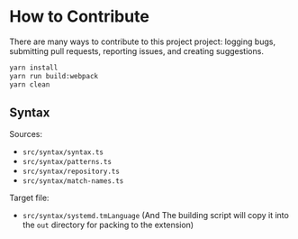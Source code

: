 # How to Contribute

There are many ways to contribute to this project project: logging bugs, submitting pull requests, reporting issues, and creating suggestions.

``` bash
yarn install
yarn run build:webpack
yarn clean
```

## Syntax

Sources:

- `src/syntax/syntax.ts`
- `src/syntax/patterns.ts`
- `src/syntax/repository.ts`
- `src/syntax/match-names.ts`

Target file:

- `src/syntax/systemd.tmLanguage` (And The building script will copy it into the `out` directory for packing to the extension)

